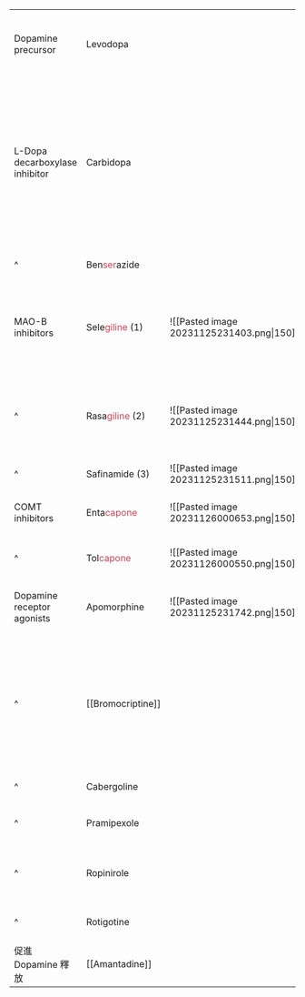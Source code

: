 |                                |                                                   |                                           |                                                                                                                          |                          |
| ------------------------------ | ------------------------------------------------- | ----------------------------------------- | ------------------------------------------------------------------------------------------------------------------------ | ------------------------ |
| Dopamine precursor             | Levodopa                                          |                                           | 口服<br>容易發生 on-off phenomenon<br>Vitamin B6 加速 Levodopa 代謝                                                      |                          |
| L-Dopa decarboxylase inhibitor | Carbidopa                                         |                                           | Hydrazine + methyl<br>不通過 BBB<br>S(-)                                                                                 | 與鐵鹽並用降低生體可用率 |
| ^                              | Ben<span style="color:#d04255">ser</span>azide    |                                           | <span style="color:#d04255">Serine</span> + hydrazine<br>prodrug                                                         |                          |
| MAO-B inhibitors               | Sele<span style="color:#d04255">giline</span> (1) | ![[Pasted image 20231125231403.png\|150]] | tertiary amine + 2-phenyl propyl<br>不可逆<br>具活性代謝物 N-desmethyl selegiline<br>R(-)                                |                          |
| ^                              | Rasa<span style="color:#d04255">giline</span> (2) | ![[Pasted image 20231125231444.png\|150]] | secondary amine + propargyl indane<br>不可逆<br>被 CYP1A4 CYP1A2 代謝<br>R(+)                                            |                          |
| ^                              | Safinamide (3)                                    | ![[Pasted image 20231125231511.png\|150]] | 可逆                                                                                                                     |                          |
| COMT inhibitors                | Enta<span style="color:#d04255">capone</span>     | ![[Pasted image 20231126000653.png\|150]] | alkene + tertiary amine + nitrile + nitro catechol<br>不能不能單獨使用                                                   |                          |
| ^                              | Tol<span style="color:#d04255">capone </span>     | ![[Pasted image 20231126000550.png\|150]] | Ketone 連著 para-toluene + nitrol catechol                                                                               |                          |
| Dopamine receptor agonists     | Apomorphine                                       | ![[Pasted image 20231125231742.png\|150]] | R(-)                                                                                                                     | 造成嘔吐                 |
| ^                              | [[Bromocriptine]]                                 |                                           | proline<br>可減少泌乳激素分泌，治療高泌乳素血症(prolactinemia)，也被當作孕婦的退奶針<br>前驅物: Tryptophan<br>無心臟毒性 |                          |
| ^                              | Cabergoline                                       |                                           | bromocriptine 類似物                                                                                                     |                          |
| ^                              | Pramipexole                                       |                                           | cyclohexyl<br>腎臟排泄<br>生體可用率高                                                                                   |                          |
| ^                              | Ropinirole                                        |                                           | Pramipexole 類似物<br>不會產生腹膜纖維化                                                                                 |                          |
| ^                              | Rotigotine                                        |                                           | Phenol + cyclohexyl<br>有貼片製劑                                                                                        |                          |
| 促進 Dopamine 釋放             | [[Amantadine]]                                    |                                           |                                                                                                                          |                          |
